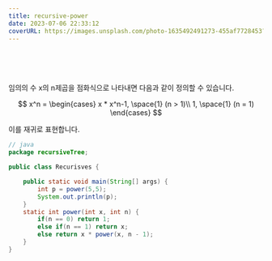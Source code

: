 ```yaml
---
title: recursive-power
date: 2023-07-06 22:33:12
coverURL: https://images.unsplash.com/photo-1635492491273-455af7728453?ixlib=rb-4.0.3&ixid=M3wxMjA3fDB8MHxwaG90by1wYWdlfHx8fGVufDB8fHx8fA%3D%3D&auto=format&fit=crop&w=1320&q=80
---
```


<br />
<br />
<br />

임의의 수 x의 n제곱을 점화식으로 나타내면 다음과 같이 정의할 수 있습니다.

$$
x^n = 
\begin{cases}
x * x^n-1, \space{1} (n > 1)\\
1, \space{1} (n = 1)
\end{cases}
$$

이를 재귀로 표현합니다.

```java
// java
package recursiveTree;

public class Recurisves {

	public static void main(String[] args) {
		int p = power(5,5);
		System.out.println(p);
	}
	static int power(int x, int n) {
		if(n == 0) return 1;
		else if(n == 1) return x;
		else return x * power(x, n - 1);
	}
}
```